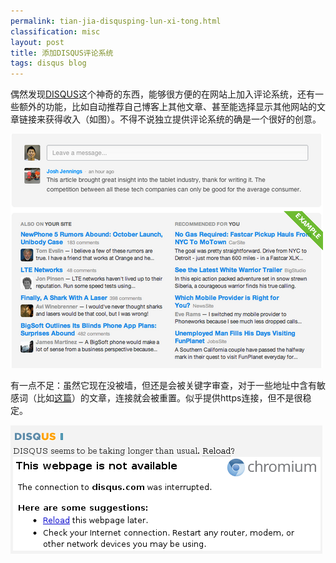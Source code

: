 ```yaml
---
permalink: tian-jia-disqusping-lun-xi-tong.html
classification: misc
layout: post
title: 添加DISQUS评论系统
tags: disqus blog
---
```


偶然发现[DISQUS](disqus.com)这个神奇的东西，能够很方便的在网站上加入评论系统，还有一些额外的功能，比如自动推荐自己博客上其他文章、甚至能选择显示其他网站的文章链接来获得收入（如图）。不得不说独立提供评论系统的确是一个很好的创意。

![](images/tumblr_inline_mg00uqzavT1rws8vt.png)


有一点不足：虽然它现在没被墙，但还是会被关键字审查，对于一些地址中含有敏感词（比如[这篇](http://blahgeek.com/post/36876550491/loops-vpn)）的文章，连接就会被重置。似乎提供https连接，但不是很稳定。

![](images/tumblr_inline_mg00zxSYzs1rws8vt.png)

